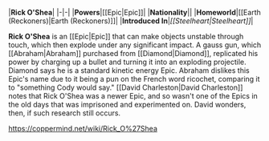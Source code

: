 |**Rick O'Shea**|
|-|-|
|**Powers**|[[Epic\|Epic]]|
|**Nationality**||
|**Homeworld**|[[Earth (Reckoners)\|Earth (Reckoners)]]|
|**Introduced In**|*[[Steelheart\|Steelheart]]*|

**Rick O'Shea** is an  [[Epic\|Epic]] that can make objects unstable through touch, which then explode under any significant impact. A gauss gun, which [[Abraham\|Abraham]] purchased from [[Diamond\|Diamond]], replicated his power by charging up a bullet and turning it into an exploding projectile. Diamond says he is a standard kinetic energy Epic.
Abraham dislikes this Epic's name due to it being a pun on the French word ricochet, comparing it to "something Cody would say."
[[David Charleston\|David Charleston]] notes that Rick O'Shea was a newer Epic, and so wasn't one of the Epics in the old days that was imprisoned and experimented on. David wonders, then, if such research still occurs.



https://coppermind.net/wiki/Rick_O%27Shea